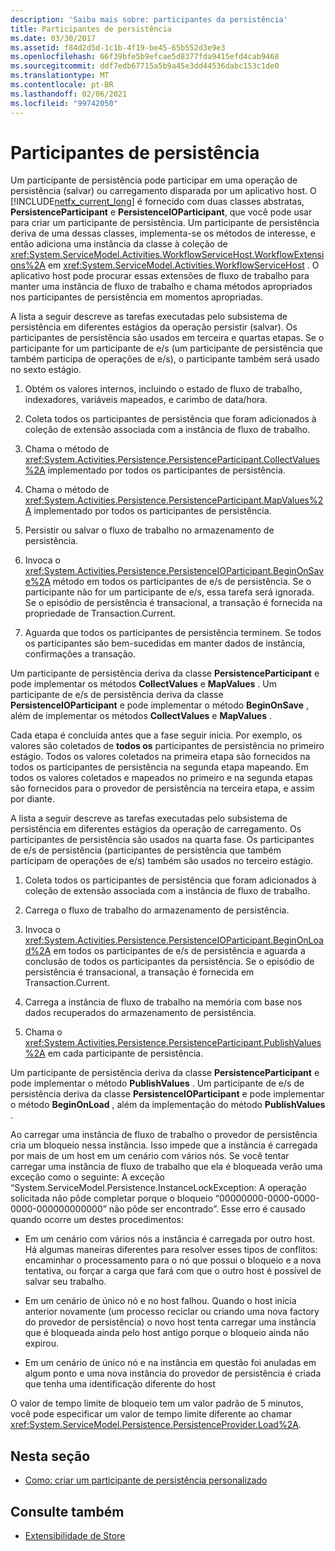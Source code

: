 ```yaml
---
description: 'Saiba mais sobre: participantes da persistência'
title: Participantes de persistência
ms.date: 03/30/2017
ms.assetid: f84d2d5d-1c1b-4f19-be45-65b552d3e9e3
ms.openlocfilehash: 66f39bfe5b9efcae5d8377fda9415efd4cab9468
ms.sourcegitcommit: ddf7edb67715a5b9a45e3dd44536dabc153c1de0
ms.translationtype: MT
ms.contentlocale: pt-BR
ms.lasthandoff: 02/06/2021
ms.locfileid: "99742050"
---
```

# <a name="persistence-participants"></a>Participantes de persistência

Um participante de persistência pode participar em uma operação de persistência (salvar) ou carregamento disparada por um aplicativo host. O [!INCLUDE[netfx_current_long](../../../includes/netfx-current-long-md.md)] é fornecido com duas classes abstratas, **PersistenceParticipant** e **PersistenceIOParticipant**, que você pode usar para criar um participante de persistência. Um participante de persistência deriva de uma dessas classes, implementa-se os métodos de interesse, e então adiciona uma instância da classe à coleção de <xref:System.ServiceModel.Activities.WorkflowServiceHost.WorkflowExtensions%2A> em <xref:System.ServiceModel.Activities.WorkflowServiceHost> . O aplicativo host pode procurar essas extensões de fluxo de trabalho para manter uma instância de fluxo de trabalho e chama métodos apropriados nos participantes de persistência em momentos apropriadas.  
  
 A lista a seguir descreve as tarefas executadas pelo subsistema de persistência em diferentes estágios da operação persistir (salvar). Os participantes de persistência são usados em terceira e quartas etapas. Se o participante for um participante de e/s (um participante de persistência que também participa de operações de e/s), o participante também será usado no sexto estágio.  
  
1. Obtém os valores internos, incluindo o estado de fluxo de trabalho, indexadores, variáveis mapeados, e carimbo de data/hora.  
  
2. Coleta todos os participantes de persistência que foram adicionados à coleção de extensão associada com a instância de fluxo de trabalho.  
  
3. Chama o método de <xref:System.Activities.Persistence.PersistenceParticipant.CollectValues%2A> implementado por todos os participantes de persistência.  
  
4. Chama o método de <xref:System.Activities.Persistence.PersistenceParticipant.MapValues%2A> implementado por todos os participantes de persistência.  
  
5. Persistir ou salvar o fluxo de trabalho no armazenamento de persistência.  
  
6. Invoca o <xref:System.Activities.Persistence.PersistenceIOParticipant.BeginOnSave%2A> método em todos os participantes de e/s de persistência. Se o participante não for um participante de e/s, essa tarefa será ignorada. Se o episódio de persistência é transacional, a transação é fornecida na propriedade de Transaction.Current.  
  
7. Aguarda que todos os participantes de persistência terminem. Se todos os participantes são bem-sucedidas em manter dados de instância, confirmações a transação.  
  
 Um participante de persistência deriva da classe **PersistenceParticipant** e pode implementar os métodos **CollectValues** e **MapValues** . Um participante de e/s de persistência deriva da classe **PersistenceIOParticipant** e pode implementar o método **BeginOnSave** , além de implementar os métodos **CollectValues** e **MapValues** .  
  
 Cada etapa é concluída antes que a fase seguir inicia. Por exemplo, os valores são coletados de **todos os** participantes de persistência no primeiro estágio. Todos os valores coletados na primeira etapa são fornecidos na todos os participantes de persistência na segunda etapa mapeando. Em todos os valores coletados e mapeados no primeiro e na segunda etapas são fornecidos para o provedor de persistência na terceira etapa, e assim por diante.  
  
 A lista a seguir descreve as tarefas executadas pelo subsistema de persistência em diferentes estágios da operação de carregamento. Os participantes de persistência são usados na quarta fase. Os participantes de e/s de persistência (participantes de persistência que também participam de operações de e/s) também são usados no terceiro estágio.  
  
1. Coleta todos os participantes de persistência que foram adicionados à coleção de extensão associada com a instância de fluxo de trabalho.  
  
2. Carrega o fluxo de trabalho do armazenamento de persistência.  
  
3. Invoca o <xref:System.Activities.Persistence.PersistenceIOParticipant.BeginOnLoad%2A> em todos os participantes de e/s de persistência e aguarda a conclusão de todos os participantes da persistência. Se o episódio de persistência é transacional, a transação é fornecida em Transaction.Current.  
  
4. Carrega a instância de fluxo de trabalho na memória com base nos dados recuperados do armazenamento de persistência.  
  
5. Chama o <xref:System.Activities.Persistence.PersistenceParticipant.PublishValues%2A> em cada participante de persistência.  
  
 Um participante de persistência deriva da classe **PersistenceParticipant** e pode implementar o método **PublishValues** . Um participante de e/s de persistência deriva da classe **PersistenceIOParticipant** e pode implementar o método **BeginOnLoad** , além da implementação do método **PublishValues** .  
  
 Ao carregar uma instância de fluxo de trabalho o provedor de persistência cria um bloqueio nessa instância. Isso impede que a instância é carregada por mais de um host em um cenário com vários nós. Se você tentar carregar uma instância de fluxo de trabalho que ela é bloqueada verão uma exceção como o seguinte: A exceção “System.ServiceModel.Persistence.InstanceLockException: A operação solicitada não pôde completar porque o bloqueio “00000000-0000-0000-0000-000000000000” não pôde ser encontrado”. Esse erro é causado quando ocorre um destes procedimentos:  
  
- Em um cenário com vários nós a instância é carregada por outro host.  Há algumas maneiras diferentes para resolver esses tipos de conflitos: encaminhar o processamento para o nó que possui o bloqueio e a nova tentativa, ou forçar a carga que fará com que o outro host é possível de salvar seu trabalho.  
  
- Em um cenário de único nó e no host falhou.  Quando o host inicia anterior novamente (um processo reciclar ou criando uma nova factory do provedor de persistência) o novo host tenta carregar uma instância que é bloqueada ainda pelo host antigo porque o bloqueio ainda não expirou.  
  
- Em um cenário de único nó e na instância em questão foi anuladas em algum ponto e uma nova instância do provedor de persistência é criada que tenha uma identificação diferente do host  
  
 O valor de tempo limite de bloqueio tem um valor padrão de 5 minutos, você pode especificar um valor de tempo limite diferente ao chamar <xref:System.ServiceModel.Persistence.PersistenceProvider.Load%2A>.  
  
## <a name="in-this-section"></a>Nesta seção  
  
- [Como: criar um participante de persistência personalizado](how-to-create-a-custom-persistence-participant.md)  
  
## <a name="see-also"></a>Consulte também

- [Extensibilidade de Store](store-extensibility.md)
